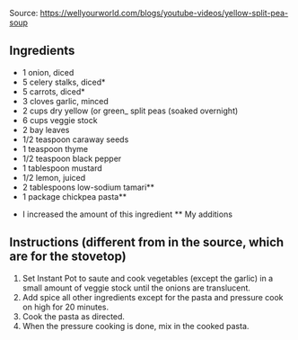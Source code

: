 Source: https://wellyourworld.com/blogs/youtube-videos/yellow-split-pea-soup

##  Ingredients 

- 1 onion, diced
- 5 celery stalks, diced*
- 5 carrots, diced*
- 3 cloves garlic, minced
- 2 cups dry yellow (or green_ split peas (soaked overnight)
- 6 cups veggie stock
- 2 bay leaves
- 1/2 teaspoon caraway seeds
- 1 teaspoon thyme
- 1/2 teaspoon black pepper
- 1 tablespoon mustard
- 1/2 lemon, juiced
- 2 tablespoons low-sodium tamari**
- 1 package chickpea pasta**

* I increased the amount of this ingredient
** My additions

## Instructions (different from in the source, which are for the stovetop)

1. Set Instant Pot to saute and cook vegetables (except the garlic) in a small amount of veggie stock until the onions are translucent. 
2. Add spice all other ingredients except for the pasta and pressure cook on high for 20 minutes.
3. Cook the pasta as directed.
4. When the pressure cooking is done, mix in the cooked pasta. 

